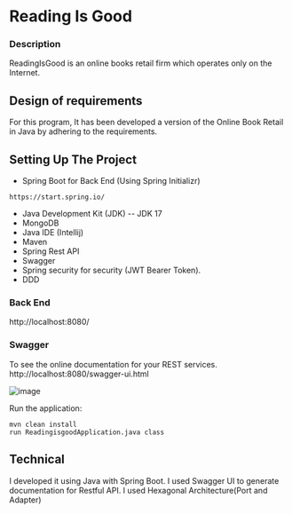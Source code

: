 # Reading Is Good

### Description
ReadingIsGood is an online books retail firm which operates only on the Internet.

Design of requirements
-----
For this program, It has been developed a version of the Online Book Retail in Java by adhering to the requirements.

## Setting Up The Project

* Spring Boot for Back End (Using Spring Initializr)
```
https://start.spring.io/
```
* Java Development Kit (JDK) --  JDK 17
* MongoDB
* Java IDE (Intellij)
* Maven
* Spring Rest API
* Swagger
* Spring security for security (JWT Bearer Token).
* DDD

### Back End
http://localhost:8080/

### Swagger
To see the online documentation for your REST services.
http://localhost:8080/swagger-ui.html

![image](https://user-images.githubusercontent.com/100557948/160283785-d8d021c6-3b0b-4cd6-823b-45e801227e2e.png)


Run the application:
```
mvn clean install
run ReadingisgoodApplication.java class
```

## Technical
I developed it using Java with Spring Boot. 
I used Swagger UI to generate documentation for Restful API.
I used Hexagonal Architecture(Port and Adapter)

